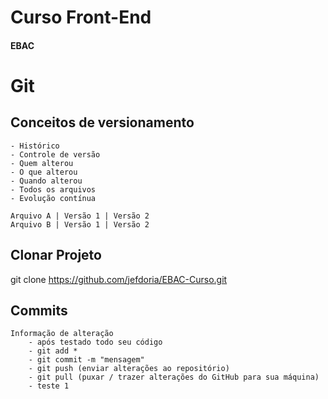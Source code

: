 # Curso Front-End
#### EBAC

# Git
## Conceitos de versionamento
    - Histórico
    - Controle de versão
    - Quem alterou
    - O que alterou
    - Quando alterou
    - Todos os arquivos
    - Evolução contínua

    Arquivo A | Versão 1 | Versão 2
    Arquivo B | Versão 1 | Versão 2

## Clonar Projeto
git clone https://github.com/jefdoria/EBAC-Curso.git

## Commits
    Informação de alteração
        - após testado todo seu código
        - git add *
        - git commit -m "mensagem"
        - git push (enviar alterações ao repositório)
        - git pull (puxar / trazer alterações do GitHub para sua máquina)
        - teste 1
